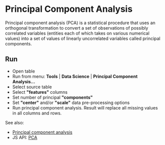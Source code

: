 <!-- TITLE: Principal Component Analysis -->
<!-- SUBTITLE: -->

# Principal Component Analysis

Principal component analysis (PCA) is a statistical procedure that uses an orthogonal 
transformation to convert a set of observations of possibly correlated variables
(entities each of which takes on various numerical values) into a set of values of 
linearly uncorrelated variables called principal components. 

## Run

  * Open table
  * Run from menu: **Tools** | **Data Science** | **Principal Component Analysis...**
  * Select source table
  * Select **"features"** columns
  * Set number of principal **"components"**
  * Set **"center"** and/or **"scale"** data pre-processing options
  * Run principal component analysis. Result will replace all missing values in all columns and rows.  
  
See also:

* [Principal component analysis](https://en.wikipedia.org/wiki/Principal_component_analysis)
* JS API: [PCA](https://public.datagrok.ai/js/samples/domains/data-science/pca)

